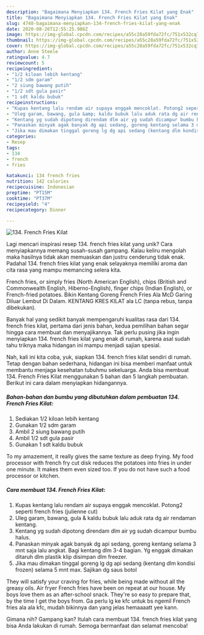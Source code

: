 ```yaml
---
description: "Bagaimana Menyiapkan 134. French Fries Kilat yang Enak"
title: "Bagaimana Menyiapkan 134. French Fries Kilat yang Enak"
slug: 4748-bagaimana-menyiapkan-134-french-fries-kilat-yang-enak
date: 2020-08-26T12:55:25.986Z
image: https://img-global.cpcdn.com/recipes/a55c28a59fda72fc/751x532cq70/134-french-fries-kilat-foto-resep-utama.jpg
thumbnail: https://img-global.cpcdn.com/recipes/a55c28a59fda72fc/751x532cq70/134-french-fries-kilat-foto-resep-utama.jpg
cover: https://img-global.cpcdn.com/recipes/a55c28a59fda72fc/751x532cq70/134-french-fries-kilat-foto-resep-utama.jpg
author: Anne Steele
ratingvalue: 4.7
reviewcount: 5
recipeingredient:
- "1/2 kiloan lebih kentang"
- "1/2 sdm garam"
- "2 siung bawang putih"
- "1/2 sdt gula pasir"
- "1 sdt kaldu bubuk"
recipeinstructions:
- "Kupas kentang lalu rendam air supaya enggak mencoklat. Potong2 seperti french fries (julienne cut)"
- "Uleg garam, bawang, gula &amp; kaldu bubuk lalu aduk rata dg air rendaman kentang."
- "Kentang yg sudah dipotong direndam dlm air yg sudah dicampur bumbu halus."
- "Panaskan minyak agak banyak dg api sedang, goreng kentang selama 3 mnt saja lalu angkat. Bagi kentang dlm 3-4 bagian. Yg enggak dimakan ditaruh dlm plastik klip disimpan dlm freezer."
- "Jika mau dimakan tinggal goreng lg dg api sedang (kentang dlm kondisi frozen) selama 5 mnt max. Sajikan dg saus botol"
categories:
- Resep
tags:
- 134
- french
- fries

katakunci: 134 french fries 
nutrition: 142 calories
recipecuisine: Indonesian
preptime: "PT15M"
cooktime: "PT37M"
recipeyield: "4"
recipecategory: Dinner

---
```



![134. French Fries Kilat](https://img-global.cpcdn.com/recipes/a55c28a59fda72fc/751x532cq70/134-french-fries-kilat-foto-resep-utama.jpg)

Lagi mencari inspirasi resep 134. french fries kilat yang unik? Cara menyiapkannya memang susah-susah gampang. Kalau keliru mengolah maka hasilnya tidak akan memuaskan dan justru cenderung tidak enak. Padahal 134. french fries kilat yang enak selayaknya memiliki aroma dan cita rasa yang mampu memancing selera kita.

French fries, or simply fries (North American English), chips (British and Commonwealth English, Hiberno-English), finger chips (Indian English), or French-fried potatoes. Bikin Kentang Goreng French Fries Ala McD Garing Diluar Lembut Di Dalam. KENTANG KRES KILAT ala LC (tanpa rebus, tanpa dibekukan).

Banyak hal yang sedikit banyak mempengaruhi kualitas rasa dari 134. french fries kilat, pertama dari jenis bahan, kedua pemilihan bahan segar hingga cara membuat dan menyajikannya. Tak perlu pusing jika ingin menyiapkan 134. french fries kilat yang enak di rumah, karena asal sudah tahu triknya maka hidangan ini mampu menjadi sajian spesial.


Nah, kali ini kita coba, yuk, siapkan 134. french fries kilat sendiri di rumah. Tetap dengan bahan sederhana, hidangan ini bisa memberi manfaat untuk membantu menjaga kesehatan tubuhmu sekeluarga. Anda bisa membuat 134. French Fries Kilat menggunakan 5 bahan dan 5 langkah pembuatan. Berikut ini cara dalam menyiapkan hidangannya.

<!--inarticleads1-->

##### Bahan-bahan dan bumbu yang dibutuhkan dalam pembuatan 134. French Fries Kilat:

1. Sediakan 1/2 kiloan lebih kentang
1. Gunakan 1/2 sdm garam
1. Ambil 2 siung bawang putih
1. Ambil 1/2 sdt gula pasir
1. Gunakan 1 sdt kaldu bubuk


To my amazement, it really gives the same texture as deep frying. My food processor with french fry cut disk reduces the potatoes into fries in under one minute. It makes them even sized too. If you do not have such a food processor or kitchen. 

<!--inarticleads2-->

##### Cara membuat 134. French Fries Kilat:

1. Kupas kentang lalu rendam air supaya enggak mencoklat. Potong2 seperti french fries (julienne cut)
1. Uleg garam, bawang, gula &amp; kaldu bubuk lalu aduk rata dg air rendaman kentang.
1. Kentang yg sudah dipotong direndam dlm air yg sudah dicampur bumbu halus.
1. Panaskan minyak agak banyak dg api sedang, goreng kentang selama 3 mnt saja lalu angkat. Bagi kentang dlm 3-4 bagian. Yg enggak dimakan ditaruh dlm plastik klip disimpan dlm freezer.
1. Jika mau dimakan tinggal goreng lg dg api sedang (kentang dlm kondisi frozen) selama 5 mnt max. Sajikan dg saus botol


They will satisfy your craving for fries, while being made without all the greasy oils. Air fryer French fries have been on repeat at our house. My boys love them as an after-school snack. They&#39;re so easy to prepare that, by the time I get the boys from. Ga perlu lg ke kfc untuk bs ngemil French fries ala ala kfc, mudah bikinnya dan yang jelas hemaaaatt yee kann. 

Gimana nih? Gampang kan? Itulah cara membuat 134. french fries kilat yang bisa Anda lakukan di rumah. Semoga bermanfaat dan selamat mencoba!
